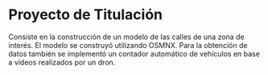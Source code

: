 # Proyecto de Titulación
Consiste en la construcción de un modelo de las calles de una zona de interés. El modelo se construyó utilizando OSMNX. 
Para la obtención de datos también se implementó un contador automático de vehículos en base a videos realizados por un dron.
